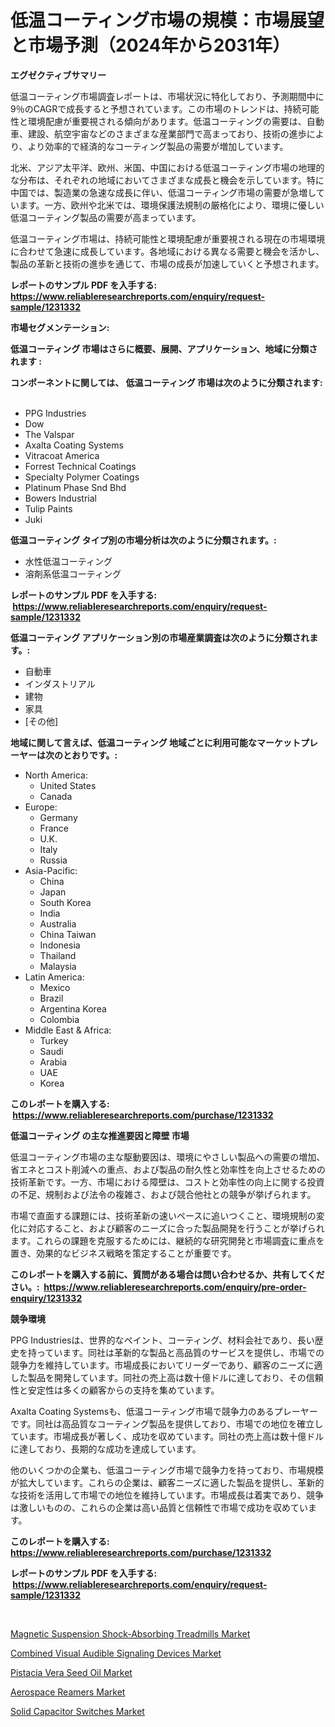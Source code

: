 <p><h1>低温コーティング市場の規模：市場展望と市場予測（2024年から2031年）</h1></p><p><strong>エグゼクティブサマリー</strong></p>
<p><p>低温コーティング市場調査レポートは、市場状況に特化しており、予測期間中に9％のCAGRで成長すると予想されています。この市場のトレンドは、持続可能性と環境配慮が重要視される傾向があります。低温コーティングの需要は、自動車、建設、航空宇宙などのさまざまな産業部門で高まっており、技術の進歩により、より効率的で経済的なコーティング製品の需要が増加しています。</p><p>北米、アジア太平洋、欧州、米国、中国における低温コーティング市場の地理的な分布は、それぞれの地域においてさまざまな成長と機会を示しています。特に中国では、製造業の急速な成長に伴い、低温コーティング市場の需要が急増しています。一方、欧州や北米では、環境保護法規制の厳格化により、環境に優しい低温コーティング製品の需要が高まっています。</p><p>低温コーティング市場は、持続可能性と環境配慮が重要視される現在の市場環境に合わせて急速に成長しています。各地域における異なる需要と機会を活かし、製品の革新と技術の進歩を通じて、市場の成長が加速していくと予想されます。</p></p>
<p><strong>レポートのサンプル PDF を入手する: <a href="https://www.reliableresearchreports.com/enquiry/request-sample/1231332">https://www.reliableresearchreports.com/enquiry/request-sample/1231332</a></strong></p>
<p><strong>市場セグメンテーション:</strong></p>
<p><strong> 低温コーティング 市場はさらに概要、展開、アプリケーション、地域に分類されます :</strong></p>
<p><strong>コンポーネントに関しては、 低温コーティング 市場は次のように分類されます: &nbsp;</strong></p>
<p><ul><li>PPG Industries</li><li>Dow</li><li>The Valspar</li><li>Axalta Coating Systems</li><li>Vitracoat America</li><li>Forrest Technical Coatings</li><li>Specialty Polymer Coatings</li><li>Platinum Phase Snd Bhd</li><li>Bowers Industrial</li><li>Tulip Paints</li><li>Juki</li></ul></p>
<p><strong> 低温コーティング タイプ別の市場分析は次のように分類されます。:</strong></p>
<p><ul><li>水性低温コーティング</li><li>溶剤系低温コーティング</li></ul></p>
<p><strong>レポートのサンプル PDF を入手する: &nbsp;<a href="https://www.reliableresearchreports.com/enquiry/request-sample/1231332">https://www.reliableresearchreports.com/enquiry/request-sample/1231332</a></strong></p>
<p><strong> 低温コーティング アプリケーション別の市場産業調査は次のように分類されます。:</strong></p>
<p><ul><li>自動車</li><li>インダストリアル</li><li>建物</li><li>家具</li><li>[その他]</li></ul></p>
<p><strong>地域に関して言えば、低温コーティング 地域ごとに利用可能なマーケットプレーヤーは次のとおりです。:</strong></p>
<p><ul>
    <li>
        North America:
        <ul>
            <li>United States</li>
            <li>Canada</li>
        </ul>
    </li>
    <li>
        Europe:
        <ul>
            <li>Germany</li>
            <li>France</li>
            <li>U.K.</li>
            <li>Italy</li>
            <li>Russia</li>
        </ul>
    </li>
    <li>
        Asia-Pacific:
        <ul>
            <li>China</li>
            <li>Japan</li>
            <li>South Korea</li>
            <li>India</li>
            <li>Australia</li>
            <li>China Taiwan</li>
            <li>Indonesia</li>
            <li>Thailand</li>
            <li>Malaysia</li>
        </ul>
    </li>
    <li>
        Latin America:
        <ul>
            <li>Mexico</li>
            <li>Brazil</li>
            <li>Argentina Korea</li>
            <li>Colombia</li>
        </ul>
    </li>
    <li>
        Middle East & Africa:
        <ul>
            <li>Turkey</li>
            <li>Saudi</li>
            <li>Arabia</li>
            <li>UAE</li>
            <li>Korea</li>
        </ul>
    </li>
    </ul></p>
<p><strong>このレポートを購入する: &nbsp;<a href="https://www.reliableresearchreports.com/purchase/1231332">https://www.reliableresearchreports.com/purchase/1231332</a></strong></p>
<p><strong>低温コーティング の主な推進要因と障壁 市場</strong></p>
<p><p>低温コーティング市場の主な駆動要因は、環境にやさしい製品への需要の増加、省エネとコスト削減への重点、および製品の耐久性と効率性を向上させるための技術革新です。一方、市場における障壁は、コストと効率性の向上に関する投資の不足、規制および法令の複雑さ、および競合他社との競争が挙げられます。</p><p>市場で直面する課題には、技術革新の速いペースに追いつくこと、環境規制の変化に対応すること、および顧客のニーズに合った製品開発を行うことが挙げられます。これらの課題を克服するためには、継続的な研究開発と市場調査に重点を置き、効果的なビジネス戦略を策定することが重要です。</p></p>
<p><strong>このレポートを購入する前に、質問がある場合は問い合わせるか、共有してください。:&nbsp; <a href="https://www.reliableresearchreports.com/enquiry/pre-order-enquiry/1231332">https://www.reliableresearchreports.com/enquiry/pre-order-enquiry/1231332</a></strong></p>
<p><strong>競争環境</strong></p>
<p><p>PPG Industriesは、世界的なペイント、コーティング、材料会社であり、長い歴史を持っています。同社は革新的な製品と高品質のサービスを提供し、市場での競争力を維持しています。市場成長においてリーダーであり、顧客のニーズに適した製品を開発しています。同社の売上高は数十億ドルに達しており、その信頼性と安定性は多くの顧客からの支持を集めています。</p><p>Axalta Coating Systemsも、低温コーティング市場で競争力のあるプレーヤーです。同社は高品質なコーティング製品を提供しており、市場での地位を確立しています。市場成長が著しく、成功を収めています。同社の売上高は数十億ドルに達しており、長期的な成功を達成しています。</p><p>他のいくつかの企業も、低温コーティング市場で競争力を持っており、市場規模が拡大しています。これらの企業は、顧客ニーズに適した製品を提供し、革新的な技術を活用して市場での地位を維持しています。市場成長は着実であり、競争は激しいものの、これらの企業は高い品質と信頼性で市場で成功を収めています。</p></p>
<p><strong>このレポートを購入する: &nbsp; <a href="https://www.reliableresearchreports.com/purchase/1231332">https://www.reliableresearchreports.com/purchase/1231332</a></strong></p>
<p><strong>レポートのサンプル PDF を入手する: &nbsp;<a href="https://www.reliableresearchreports.com/enquiry/request-sample/1231332">https://www.reliableresearchreports.com/enquiry/request-sample/1231332</a></strong><strong></strong></p>
<p>&nbsp;</p>
<p><p><a href="https://view.publitas.com/reportprime-1/magnetic-suspension-shock-absorbing-treadmills-market-research-report-forecasted-for-period-from-2024-2031-by-market-type-market-application-and-region/">Magnetic Suspension Shock-Absorbing Treadmills Market</a></p><p><a href="https://github.com/pjcfca/Market-Research-Report-List-1/blob/main/combined-visual-audible-signaling-devices-market.md">Combined Visual Audible Signaling Devices Market</a></p><p><a href="https://military-diascia-e68.notion.site/Pistacia-Vera-Seed-Oil-Market-Size-Share-Trends-Analysis-Report-By-Material-By-Type-By-End-user-9e5047e6814f4961a4da6f051c37452d">Pistacia Vera Seed Oil Market</a></p><p><a href="https://meowing-canidae-761.notion.site/Aerospace-Reamers-Market-Size-Share-Trends-Analysis-Report-By-Material-By-Type-By-End-user-By--d87fad33cf604bdfbc6e10404e979648">Aerospace Reamers Market</a></p><p><a href="https://github.com/johnbach50/Market-Research-Report-List-2/blob/main/solid-capacitor-switches-market.md">Solid Capacitor Switches Market</a></p></p>
